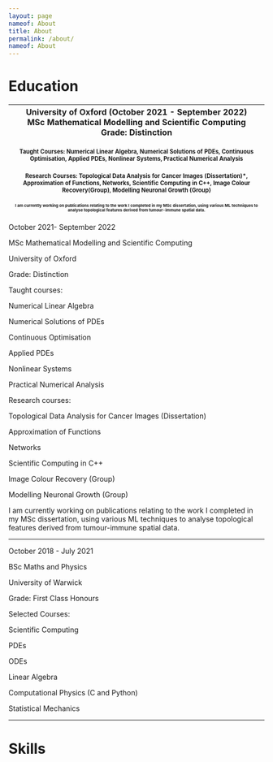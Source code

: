 ```yaml
---
layout: page
nameof: About
title: About
permalink: /about/
nameof: About
---
```

# Education

| University of Oxford (October 2021 - September 2022) <br> MSc Mathematical Modelling and Scientific Computing <br> Grade: Distinction <br> <br> <sub><sup> Taught Courses: Numerical Linear Algebra, Numerical Solutions of PDEs, Continuous Optimisation, Applied PDEs, Nonlinear Systems, Practical Numerical Analysis </sup></sub> <br> <br> <sub><sup> Research Courses: Topological Data Analysis for Cancer Images (Dissertation)*, Approximation of Functions, Networks, Scientific Computing in C++, Image Colour Recovery(Group), Modelling Neuronal Growth (Group) </sup></sub> <br> <br> <sub><sup><sub><sup> I am currently working on publications relating to the work I completed in my MSc dissertation, using various ML techniques to analyse topological features derived from tumour-immune spatial data. </sup></sub></sup></sub> | 
| - |


October 2021- September 2022

MSc Mathematical Modelling and Scientific Computing

University of Oxford

Grade: Distinction




Taught courses: 

Numerical Linear Algebra

Numerical Solutions of PDEs

Continuous Optimisation

Applied PDEs

Nonlinear Systems

Practical Numerical Analysis



Research courses:

Topological Data Analysis for Cancer Images (Dissertation)

Approximation of Functions

Networks

Scientific Computing in C++

Image Colour Recovery (Group)

Modelling Neuronal Growth (Group)



I am currently working on publications relating to the work I completed in my MSc dissertation, using various ML techniques to analyse topological features derived from tumour-immune spatial data. 

* * *

October 2018 - July 2021

BSc Maths and Physics

University of Warwick

Grade: First Class Honours



Selected Courses:

Scientific Computing 

PDEs 

ODEs 

Linear Algebra 

Computational Physics (C and Python)

Statistical Mechanics

* * *

# Skills
